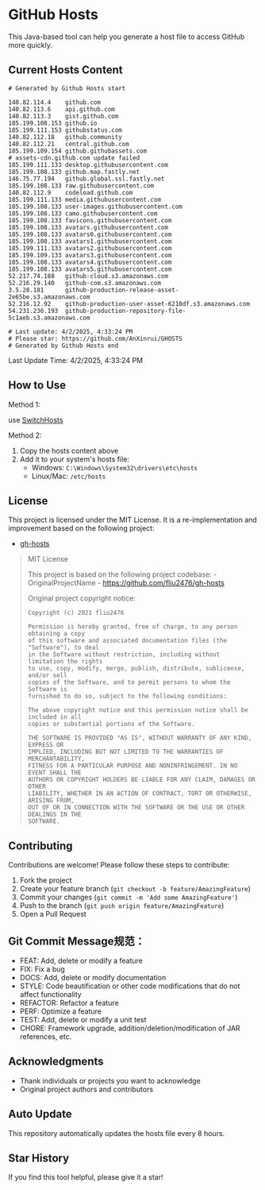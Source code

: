 # GitHub Hosts

This Java-based tool can help you generate a host file to access GitHub more quickly.

## Current Hosts Content

```hosts
# Generated by Github Hosts start  

140.82.114.4    github.com
140.82.113.6    api.github.com
140.82.113.3    gist.github.com
185.199.108.153 github.io
185.199.111.153 githubstatus.com
140.82.112.18   github.community
140.82.112.21   central.github.com
185.199.109.154 github.githubassets.com
# assets-cdn.github.com update failed
185.199.111.133 desktop.githubusercontent.com
185.199.108.133 github.map.fastly.net
146.75.77.194   github.global.ssl.fastly.net
185.199.108.133 raw.githubusercontent.com
140.82.112.9    codeload.github.com
185.199.111.133 media.githubusercontent.com
185.199.108.133 user-images.githubusercontent.com
185.199.108.133 camo.githubusercontent.com
185.199.108.133 favicons.githubusercontent.com
185.199.108.133 avatars.githubusercontent.com
185.199.108.133 avatars0.githubusercontent.com
185.199.108.133 avatars1.githubusercontent.com
185.199.111.133 avatars2.githubusercontent.com
185.199.109.133 avatars3.githubusercontent.com
185.199.108.133 avatars4.githubusercontent.com
185.199.108.133 avatars5.githubusercontent.com
52.217.74.188   github-cloud.s3.amazonaws.com
52.216.29.140   github-com.s3.amazonaws.com
3.5.28.181      github-production-release-asset-2e65be.s3.amazonaws.com
52.216.12.92    github-production-user-asset-6210df.s3.amazonaws.com
54.231.236.193  github-production-repository-file-5c1aeb.s3.amazonaws.com

# Last update: 4/2/2025, 4:33:24 PM
# Please star: https://github.com/AnXinrui/GHOSTS
# Generated by Github Hosts end
```

Last Update Time: 4/2/2025, 4:33:24 PM

## How to Use

Method 1:

use [SwitchHosts](https://github.com/oldj/SwitchHosts)

Method 2:
1. Copy the hosts content above
2. Add it to your system's hosts file:
   - Windows: `C:\Windows\System32\drivers\etc\hosts`
   - Linux/Mac: `/etc/hosts`

## License
This project is licensed under the MIT License. It is a re-implementation and improvement based on the following project:
- [gh-hosts](https://github.com/fliu2476/gh-hosts)

> MIT License 
>
> This project is based on the following project codebase: -OriginalProjectName - https://github.com/fliu2476/gh-hosts
>
> Original project copyright notice:
>
> ```
> Copyright (c) 2021 fliu2476
> 
> Permission is hereby granted, free of charge, to any person obtaining a copy
> of this software and associated documentation files (the "Software"), to deal
> in the Software without restriction, including without limitation the rights
> to use, copy, modify, merge, publish, distribute, sublicense, and/or sell
> copies of the Software, and to permit persons to whom the Software is
> furnished to do so, subject to the following conditions:
> 
> The above copyright notice and this permission notice shall be included in all
> copies or substantial portions of the Software.
> 
> THE SOFTWARE IS PROVIDED "AS IS", WITHOUT WARRANTY OF ANY KIND, EXPRESS OR
> IMPLIED, INCLUDING BUT NOT LIMITED TO THE WARRANTIES OF MERCHANTABILITY,
> FITNESS FOR A PARTICULAR PURPOSE AND NONINFRINGEMENT. IN NO EVENT SHALL THE
> AUTHORS OR COPYRIGHT HOLDERS BE LIABLE FOR ANY CLAIM, DAMAGES OR OTHER
> LIABILITY, WHETHER IN AN ACTION OF CONTRACT, TORT OR OTHERWISE, ARISING FROM,
> OUT OF OR IN CONNECTION WITH THE SOFTWARE OR THE USE OR OTHER DEALINGS IN THE
> SOFTWARE.
> ```

## Contributing

Contributions are welcome! Please follow these steps to contribute:

1. Fork the project
2. Create your feature branch (`git checkout -b feature/AmazingFeature`)
3. Commit your changes (`git commit -m 'Add some AmazingFeature'`)
4. Push to the branch (`git push origin feature/AmazingFeature`)
5. Open a Pull Request

## Git Commit Message规范：

- FEAT: Add, delete or modify a feature
- FIX: Fix a bug
- DOCS: Add, delete or modify documentation
- STYLE: Code beautification or other code modifications that do not affect functionality
- REFACTOR: Refactor a feature
- PERF: Optimize a feature
- TEST: Add, delete or modify a unit test
- CHORE: Framework upgrade, addition/deletion/modification of JAR references, etc.

## Acknowledgments

- Thank individuals or projects you want to acknowledge
- Original project authors and contributors

## Auto Update

This repository automatically updates the hosts file every 8 hours.

## Star History

If you find this tool helpful, please give it a star!

